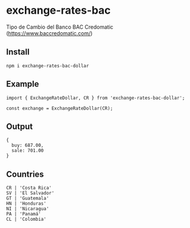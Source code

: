 # exchange-rates-bac

Tipo de Cambio del Banco BAC Credomatic (https://www.baccredomatic.com/)

## Install

    npm i exchange-rates-bac-dollar

## Example

    import { ExchangeRateDollar, CR } from 'exchange-rates-bac-dollar';

    const exchange = ExchangeRateDollar(CR);

## Output

    {
      buy: 687.00,
      sale: 701.00
    }

## Countries

    CR | 'Costa Rica'
    SV | 'El Salvador'
    GT | 'Guatemala'
    HN | 'Honduras'
    NI | 'Nicaragua'
    PA | 'Panamá'
    CL | 'Colombia'
